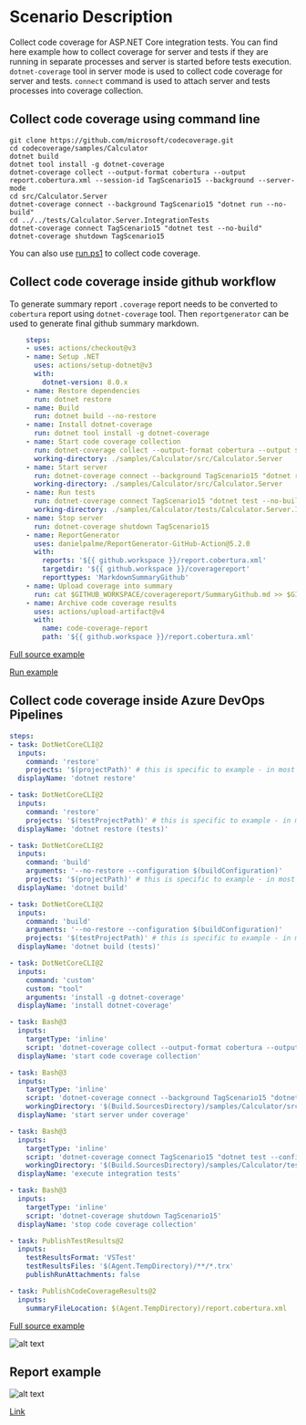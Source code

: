 # Scenario Description

Collect code coverage for ASP.NET Core integration tests. You can find here example how to collect coverage for server and tests if they are running in separate processes and server is started before tests execution. `dotnet-coverage` tool in server mode is used to collect code coverage for server and tests. `connect`  command is used to attach server and tests processes into coverage collection.

## Collect code coverage using command line

```shell
git clone https://github.com/microsoft/codecoverage.git
cd codecoverage/samples/Calculator
dotnet build
dotnet tool install -g dotnet-coverage
dotnet-coverage collect --output-format cobertura --output report.cobertura.xml --session-id TagScenario15 --background --server-mode
cd src/Calculator.Server
dotnet-coverage connect --background TagScenario15 "dotnet run --no-build"
cd ../../tests/Calculator.Server.IntegrationTests
dotnet-coverage connect TagScenario15 "dotnet test --no-build"
dotnet-coverage shutdown TagScenario15
```

You can also use [run.ps1](run.ps1) to collect code coverage.

## Collect code coverage inside github workflow

To generate summary report `.coverage` report needs to be converted to `cobertura` report using `dotnet-coverage` tool. Then `reportgenerator` can be used to generate final github summary markdown.

```yml
    steps:
    - uses: actions/checkout@v3
    - name: Setup .NET
      uses: actions/setup-dotnet@v3
      with:
        dotnet-version: 8.0.x
    - name: Restore dependencies
      run: dotnet restore
    - name: Build
      run: dotnet build --no-restore
    - name: Install dotnet-coverage
      run: dotnet tool install -g dotnet-coverage
    - name: Start code coverage collection
      run: dotnet-coverage collect --output-format cobertura --output $GITHUB_WORKSPACE/report.cobertura.xml --session-id TagScenario15 --background --server-mode
      working-directory: ./samples/Calculator/src/Calculator.Server
    - name: Start server
      run: dotnet-coverage connect --background TagScenario15 "dotnet run --no-build"
      working-directory: ./samples/Calculator/src/Calculator.Server
    - name: Run tests
      run: dotnet-coverage connect TagScenario15 "dotnet test --no-build"
      working-directory: ./samples/Calculator/tests/Calculator.Server.IntegrationTests
    - name: Stop server
      run: dotnet-coverage shutdown TagScenario15
    - name: ReportGenerator
      uses: danielpalme/ReportGenerator-GitHub-Action@5.2.0
      with:
        reports: '${{ github.workspace }}/report.cobertura.xml'
        targetdir: '${{ github.workspace }}/coveragereport'
        reporttypes: 'MarkdownSummaryGithub'
    - name: Upload coverage into summary
      run: cat $GITHUB_WORKSPACE/coveragereport/SummaryGithub.md >> $GITHUB_STEP_SUMMARY
    - name: Archive code coverage results
      uses: actions/upload-artifact@v4
      with:
        name: code-coverage-report
        path: '${{ github.workspace }}/report.cobertura.xml'
```

[Full source example](../../../../.github/workflows/Calculator_Scenario15.yml)

[Run example](../../../../../../actions/workflows/Calculator_Scenario15.yml)

## Collect code coverage inside Azure DevOps Pipelines

```yml
steps:
- task: DotNetCoreCLI@2
  inputs:
    command: 'restore'
    projects: '$(projectPath)' # this is specific to example - in most cases not needed
  displayName: 'dotnet restore'

- task: DotNetCoreCLI@2
  inputs:
    command: 'restore'
    projects: '$(testProjectPath)' # this is specific to example - in most cases not needed
  displayName: 'dotnet restore (tests)'

- task: DotNetCoreCLI@2
  inputs:
    command: 'build'
    arguments: '--no-restore --configuration $(buildConfiguration)'
    projects: '$(projectPath)' # this is specific to example - in most cases not needed
  displayName: 'dotnet build'

- task: DotNetCoreCLI@2
  inputs:
    command: 'build'
    arguments: '--no-restore --configuration $(buildConfiguration)'
    projects: '$(testProjectPath)' # this is specific to example - in most cases not needed
  displayName: 'dotnet build (tests)'

- task: DotNetCoreCLI@2
  inputs:
    command: 'custom'
    custom: "tool"
    arguments: 'install -g dotnet-coverage'
  displayName: 'install dotnet-coverage'

- task: Bash@3
  inputs:
    targetType: 'inline'
    script: 'dotnet-coverage collect --output-format cobertura --output $(Agent.TempDirectory)/report.cobertura.xml --session-id TagScenario15 --background --server-mode'
  displayName: 'start code coverage collection'

- task: Bash@3
  inputs:
    targetType: 'inline'
    script: 'dotnet-coverage connect --background TagScenario15 "dotnet run --no-build"'
    workingDirectory: '$(Build.SourcesDirectory)/samples/Calculator/src/Calculator.Server/'
  displayName: 'start server under coverage'

- task: Bash@3
  inputs:
    targetType: 'inline'
    script: 'dotnet-coverage connect TagScenario15 "dotnet test --configuration $(buildConfiguration) --no-build --logger trx --results-directory $(Agent.TempDirectory)"'
    workingDirectory: '$(Build.SourcesDirectory)/samples/Calculator/tests/Calculator.Server.IntegrationTests/'
  displayName: 'execute integration tests'

- task: Bash@3
  inputs:
    targetType: 'inline'
    script: 'dotnet-coverage shutdown TagScenario15'
  displayName: 'stop code coverage collection'

- task: PublishTestResults@2
  inputs:
    testResultsFormat: 'VSTest'
    testResultsFiles: '$(Agent.TempDirectory)/**/*.trx'
    publishRunAttachments: false

- task: PublishCodeCoverageResults@2
  inputs:
    summaryFileLocation: $(Agent.TempDirectory)/report.cobertura.xml
```

[Full source example](azure-pipelines.yml)

![alt text](azure-pipelines.jpg "Code Coverage tab in Azure DevOps pipelines")

## Report example

![alt text](example.report.jpg "Example report")

[Link](example.report.cobertura.xml)
